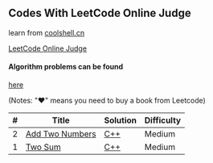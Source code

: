 ## Codes With LeetCode Online Judge
learn from [coolshell.cn](http://coolshell.cn/articles/12052.html)

[LeetCode Online Judge](https://leetcode.com/)

#### Algorithm problems can be found
[here](https://leetcode.com/problemset/algorithms/)

(Notes: "&hearts;" means you need to buy a book from Leetcode)

| # | Title | Solution | Difficulty |
|---| ----- | -------- | ---------- |
|2|[Add Two Numbers](https://oj.leetcode.com/problems/add-two-numbers/)| [C++](./algorithms/cpp/addTwoNumbers/addTwoNumbers.cpp)|Medium|
|1|[Two Sum](https://oj.leetcode.com/problems/two-sum/)| [C++](./algorithms/cpp/twoSum/twoSum.cpp)|Medium|
